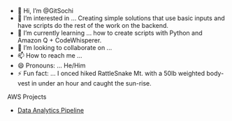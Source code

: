 - 👋 Hi, I’m @GitSochi
- 👀 I’m interested in ... Creating simple solutions that use basic inputs and have scripts do the rest of the work on the backend.
- 🌱 I’m currently learning ... how to create scripts with Python and Amazon Q + CodeWhisperer.
- 💞️ I’m looking to collaborate on ...
- 📫 How to reach me ...
- 😄 Pronouns: ... He/Him
- ⚡ Fun fact: ... I onced hiked RattleSnake Mt. with a 50lb weighted body-vest in under an hour and caught the sun-rise.

<!---
GitSochi/GitSochi is a ✨ special ✨ repository because its `README.md` (this file) appears on your GitHub profile.
You can click the Preview link to take a look at your changes.
--->
AWS Projects
- <a href="https://drive.google.com/file/d/1MaeNizSCu8wmvFHItTvWN2ereRIghzBQ/view">Data Analytics Pipeline</a>

